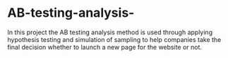 # AB-testing-analysis-
In this project the AB testing analysis method is used through applying hypothesis testing and simulation of sampling to help companies take the final decision whether to launch a new page for the website or not. 
